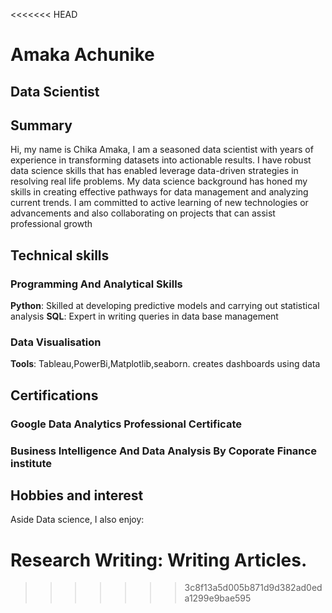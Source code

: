 <<<<<<< HEAD
# Amaka Achunike

## Data Scientist

## Summary

Hi, my name is Chika Amaka, I am a seasoned data scientist with years of
experience in transforming datasets into actionable results.
I have robust data science skills that has enabled leverage data-driven
strategies in resolving real life problems. My data science background has honed
my skills in creating effective pathways for data management and analyzing
current trends. I am committed to active learning of new technologies or
advancements and also collaborating on projects that can assist professional growth

## Technical skills

### Programming And Analytical Skills

**Python**: Skilled at developing predictive models and carrying out statistical analysis
**SQL**: Expert in  writing queries in data base management

### Data Visualisation

**Tools**: Tableau,PowerBi,Matplotlib,seaborn. creates dashboards using data

## Certifications

### Google Data Analytics Professional Certificate

### Business Intelligence And Data Analysis By Coporate Finance institute

## Hobbies and interest

Aside Data science, I also enjoy:

**Research Writing**: Writing Articles.
=======

>>>>>>> 3c8f13a5d005b871d9d382ad0eda1299e9bae595
